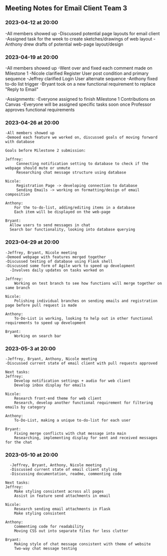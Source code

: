 ## Meeting Notes for Email Client Team 3

### 2023-04-12 at 20:00
  -All members showed up
  -Discussed potential page layouts for email client
  -Assigned task for the week to create sketches/drawings of web layout
  -Anthony drew drafts of potential web-page layout/design

### 2023-04-19 at 20:00
  -All members showed up
  -Went over and fixed each comment made on Milestone 1
      -Nicole clarified Register User post condition and primary sequence
      -Jeffrey clarified Login User alternate sequence
      -Anthony fixed to-do list trigger
      -Bryant took on a new functional requirement to replace "Reply to Email"
  
  -Assignments:
    -Everyone assigned to finish Milestone 1 Contributions on Canvas
    -Everyone will be assigned specific tasks soon once Professor approves functional requirements


### 2023-04-26 at 20:00
    -All members showed up
    -Demoed each feature we worked on, discussed goals of moving forward with database
    
    Goals before Milestone 2 submission:
    
    Jeffrey:
         Connecting notification setting to database to check if the webpage should mute or unmute
         Researching chat message structure using database
         
    Nicole:
         Registration Page -> developing connection to database
         Sending Emails -> working on formatting/design of email composition
         
    Anthony:
        For the to-do-list, adding/editing items in a database
        Each item will be displayed on the web-page
        
    Bryant:
      Allow users to send messages in chat
      Search bar functionality, looking into database querying

### 2023-04-29 at 20:00
    -Jeffrey, Bryant, Nicole meeting
    -Demoed webpage with features merged together
    -Discussed testing of database using Flask shell
    -Discussed some form of Agile work to speed up development
      -Involves daily updates on tasks worked on
    
    Jeffrey:
        Working on test branch to see how functions will merge together on same branch 
         
    Nicole:
        Polishing individual branches on sending emails and registration page before pull request is made
         
    Anthony:
        To-Do-List is working, looking to help out in other functional requirements to speed up development
        
    Bryant:
        Working on search bar
        
### 2023-05-3 at 20:00
    -Jeffrey, Bryant, Anthony, Nicole meeting
    -Discussed current state of email client with pull requests approved
    
    Next tasks:
    Jeffrey:
        Develop notification settings + audio for web client
        Develop inbox display for emails
         
    Nicole:
        Research front-end theme for web client
        Research, develop another functional requirement for filtering emails by category
         
    Anthony:
        To-Do-List, making a unique to-do-list for each user
        
    Bryant:
        Fixing merge conflicts with chat message into main
        Researching, implementing display for sent and received messages for the chat

### 2023-05-10 at 20:00
      -Jeffrey, Bryant, Anthony, Nicole meeting
      -Discussed current state of email client styling
      -Discussing documentation, readme, commenting code
    
    Next tasks:
    Jeffrey:
        Make styling consistent across all pages
        Assist in feature send attachments in email
         
    Nicole:
        Research sending email attachments in Flask
        Make styling consistent
         
    Anthony:
        Commenting code for readability
        Moving CSS out into separate files for less clutter
        
    Bryant:
        Making style of chat message consistent with theme of website
        Two-way chat message testing

